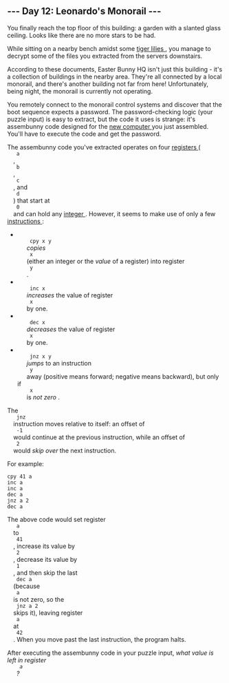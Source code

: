 <article class="day-desc">
 <h2>
  --- Day 12: Leonardo's Monorail ---
 </h2>
 <p>
  You finally reach the top floor of this building: a garden with a slanted glass ceiling. Looks like there are no more stars to be had.
 </p>
 <p>
  While sitting on a nearby bench amidst some
  <a href="https://www.google.com/search?q=tiger+lilies&amp;tbm=isch">
   tiger lilies
  </a>
  , you manage to decrypt some of the files you extracted from the servers downstairs.
 </p>
 <p>
  According to these documents, Easter Bunny HQ isn't just this building - it's a collection of buildings in the nearby area. They're all connected by a local monorail, and there's another building not far from here! Unfortunately, being night, the monorail is currently not operating.
 </p>
 <p>
  You remotely connect to the monorail control systems and discover that the boot sequence expects a password. The password-checking logic (your puzzle input) is easy to extract, but the code it uses is strange: it's
  <span title="Strangely, this assembunny code doesn't seem to be very good at multiplying.">
   assembunny
  </span>
  code designed for the
  <a href="11">
   new computer
  </a>
  you just assembled. You'll have to execute the code and get the password.
 </p>
 <p>
  The assembunny code you've extracted operates on four
  <a href="https://en.wikipedia.org/wiki/Processor_register">
   registers
  </a>
  (
  <code>
   a
  </code>
  ,
  <code>
   b
  </code>
  ,
  <code>
   c
  </code>
  , and
  <code>
   d
  </code>
  ) that start at
  <code>
   0
  </code>
  and can hold any
  <a href="https://en.wikipedia.org/wiki/Integer">
   integer
  </a>
  . However, it seems to make use of only a few
  <a href="https://en.wikipedia.org/wiki/Instruction_set">
   instructions
  </a>
  :
 </p>
 <ul>
  <li>
   <code>
    cpy x y
   </code>
   <em>
    copies
   </em>
   <code>
    x
   </code>
   (either an integer or the
   <em>
    value
   </em>
   of a register) into register
   <code>
    y
   </code>
   .
  </li>
  <li>
   <code>
    inc x
   </code>
   <em>
    increases
   </em>
   the value of register
   <code>
    x
   </code>
   by one.
  </li>
  <li>
   <code>
    dec x
   </code>
   <em>
    decreases
   </em>
   the value of register
   <code>
    x
   </code>
   by one.
  </li>
  <li>
   <code>
    jnz x y
   </code>
   <em>
    jumps
   </em>
   to an instruction
   <code>
    y
   </code>
   away (positive means forward; negative means backward), but only if
   <code>
    x
   </code>
   is
   <em>
    not zero
   </em>
   .
  </li>
 </ul>
 <p>
  The
  <code>
   jnz
  </code>
  instruction moves relative to itself: an offset of
  <code>
   -1
  </code>
  would continue at the previous instruction, while an offset of
  <code>
   2
  </code>
  would
  <em>
   skip over
  </em>
  the next instruction.
 </p>
 <p>
  For example:
 </p>
 <pre><code>cpy 41 a
inc a
inc a
dec a
jnz a 2
dec a
</code></pre>
 <p>
  The above code would set register
  <code>
   a
  </code>
  to
  <code>
   41
  </code>
  , increase its value by
  <code>
   2
  </code>
  , decrease its value by
  <code>
   1
  </code>
  , and then skip the last
  <code>
   dec a
  </code>
  (because
  <code>
   a
  </code>
  is not zero, so the
  <code>
   jnz a 2
  </code>
  skips it), leaving register
  <code>
   a
  </code>
  at
  <code>
   42
  </code>
  . When you move past the last instruction, the program halts.
 </p>
 <p>
  After executing the assembunny code in your puzzle input,
  <em>
   what value is left in register
   <code>
    a
   </code>
   ?
  </em>
 </p>
</article>
